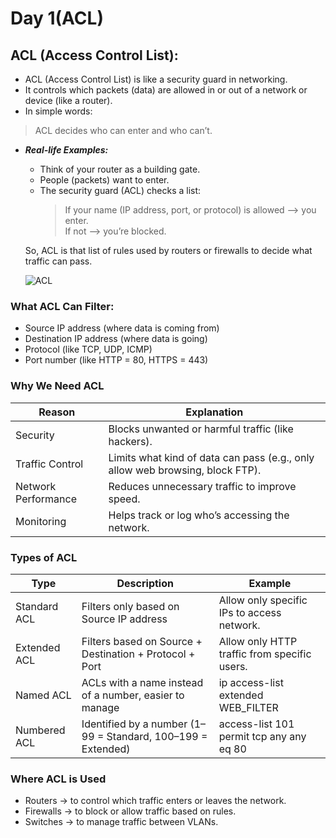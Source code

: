 # Day 1(ACL) 
## ACL (Access Control List):
* ACL (Access Control List) is like a security guard in networking.
* It controls which packets (data) are allowed in or out of a network or device (like a router).
* In simple words:
> ACL decides who can enter and who can’t.
* ***Real-life Examples:***
     - Think of your router as a building gate.
     - People (packets) want to enter.
     -  The security guard (ACL) checks a list:
         > If your name (IP address, port, or protocol) is allowed --> you enter.   
         > If not --> you’re blocked.   
         
  So, ACL is that list of rules used by routers or firewalls to decide what traffic can pass.

  ![ACL]()


### What ACL Can Filter:
* Source IP address (where data is coming from)
* Destination IP address (where data is going)
* Protocol (like TCP, UDP, ICMP)
* Port number (like HTTP = 80, HTTPS = 443)

### Why We Need ACL
|Reason|Explanation|
|------|-----------|
|Security|Blocks unwanted or harmful traffic (like hackers).|
|Traffic Control|Limits what kind of data can pass (e.g., only allow web browsing, block FTP).|
|Network Performance|Reduces unnecessary traffic to improve speed.|
|Monitoring|Helps track or log who’s accessing the network.|

### Types of ACL
|Type |Description|	Example|
|-----|------------|--------|
|Standard ACL|	Filters only based on Source IP address|Allow only specific IPs to access network.|
|Extended ACL |Filters based on Source + Destination + Protocol + Port| Allow only HTTP traffic from specific users.|
|Named ACL|ACLs with a name instead of a number, easier to manage|ip access-list extended WEB_FILTER|
|Numbered ACL|Identified by a number (1–99 = Standard, 100–199 = Extended)|access-list 101 permit tcp any any eq 80|


### Where ACL is Used
* Routers → to control which traffic enters or leaves the network.
* Firewalls → to block or allow traffic based on rules.
* Switches → to manage traffic between VLANs.


